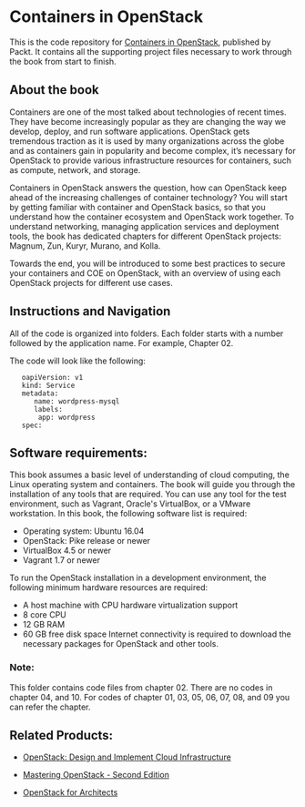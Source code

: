 # Containers in OpenStack
This is the code repository for [Containers in OpenStack](https://www.packtpub.com/big-data-and-business-intelligence/python-finance-second-edition?utm_source=github&utm_medium=repository&utm_content=9781787125698), published by Packt. It contains all the supporting project files necessary to work through the book from start to finish.

## About the book
Containers are one of the most talked about technologies of recent times. They have become increasingly popular as they are changing the way we develop, deploy, and run software applications. OpenStack gets tremendous traction as it is used by many organizations across the globe and as containers gain in popularity and become complex, it’s necessary for OpenStack to provide various infrastructure resources for containers, such as compute, network, and storage.

Containers in OpenStack answers the question, how can OpenStack keep ahead of the increasing challenges of container technology? You will start by getting familiar with container and OpenStack basics, so that you understand how the container ecosystem and OpenStack work together. To understand networking, managing application services and deployment tools, the book has dedicated chapters for different OpenStack projects: Magnum, Zun, Kuryr, Murano, and Kolla. 

Towards the end, you will be introduced to some best practices to secure your containers and COE on OpenStack, with an overview of using each OpenStack projects for different use cases.

## Instructions and Navigation
All of the code is organized into folders. Each folder starts with a number followed by the application name. For example, Chapter 02.

The code will look like the following:
       
       oapiVersion: v1
       kind: Service
       metadata:
          name: wordpress-mysql
          labels:
           app: wordpress
       spec:

## Software requirements:
This book assumes a basic level of understanding of cloud computing, the Linux operating system and containers. The book will guide you through the installation of any tools that are required.
You can use any tool for the test environment, such as Vagrant, Oracle's VirtualBox, or a VMware workstation.
In this book, the following software list is required:
* Operating system: Ubuntu 16.04
* OpenStack: Pike release or newer
* VirtualBox 4.5 or newer
* Vagrant 1.7 or newer

To run the OpenStack installation in a development environment, the following minimum hardware resources are required:

* A host machine with CPU hardware virtualization support
* 8 core CPU
* 12 GB RAM
* 60 GB free disk space
Internet connectivity is required to download the necessary packages for
OpenStack and other tools.
### Note:
This folder contains code files from chapter 02. There are no codes in chapter 04, and 10. For codes of chapter 01, 03, 05, 06, 07, 08, and 09 you can refer the chapter.

## Related Products:
* [OpenStack: Design and Implement Cloud Infrastructure](https://www.packtpub.com/virtualization-and-cloud/openstack-design-and-implement-cloud-infrastructure?utm_source=github&utm_medium=repository&utm_content=9781788290746)

* [Mastering OpenStack - Second Edition](https://www.packtpub.com/virtualization-and-cloud/mastering-openstack-second-edition?utm_source=github&utm_medium=repository&utm_content=9781786463982)

* [OpenStack for Architects](https://www.packtpub.com/virtualization-and-cloud/openstack-architects?utm_source=github&utm_medium=repository&utm_content=9781784395100)

